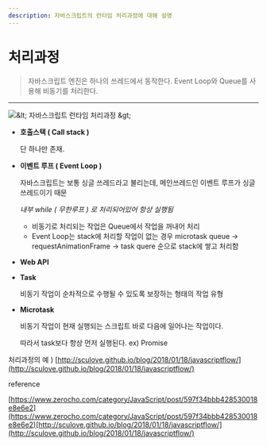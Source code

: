 ```yaml
---
description: 자바스크립트의 런타임 처리과정에 대해 설명
---
```


# 처리과정

> 자바스크립트 엔진은 하나의 쓰레드에서 동작한다.  Event Loop와 Queue를 사용해 비동기를 처리한다.

---

![&amp;lt; &#xC790;&#xBC14;&#xC2A4;&#xD06C;&#xB9BD;&#xD2B8; &#xB7F0;&#xD0C0;&#xC784; &#xCC98;&#xB9AC;&#xACFC;&#xC815; &amp;gt;](http://sculove.github.io/blog/2018/01/18/javascriptflow/browser-structure.png)

* **호출스택 \( Call stack \)**

  단 하나만 존재.

* **이벤트 루프 \( Event Loop \)**

  자바스크립트는 보통 싱글 쓰레드라고 불리는데, 메인쓰레드인 이벤트 루프가 싱글쓰레드이기 때문

  _내부 while \( 무한루프 \) 로 처리되어있어 항상 실행됨_ 

  * 비동기로 처리되는 작업은 Queue에서 작업을 꺼내어 처리
  * Event Loop는 stack에 처리할 작업이 없는 경우 microtask queue -&gt; requestAnimationFrame -&gt; task quere 순으로 stack에 쌓고 처리함

* **Web API**
* **Task**

  비동기 작업이 순차적으로 수행될 수 있도록 보장하는 형태의 작업 유형

* **Microtask**

  비동기 작업이 현재 실행되는 스크립트 바로 다음에 일어나는 작업이다. 

  따라서 task보다 항상 먼저 실행된다. ex\) Promise

처리과정의 예 \) [http://sculove.github.io/blog/2018/01/18/javascriptflow/](http://sculove.github.io/blog/2018/01/18/javascriptflow/)





reference

[https://www.zerocho.com/category/JavaScript/post/597f34bbb428530018e8e6e2](https://www.zerocho.com/category/JavaScript/post/597f34bbb428530018e8e6e2)[http://sculove.github.io/blog/2018/01/18/javascriptflow/](http://sculove.github.io/blog/2018/01/18/javascriptflow/)

